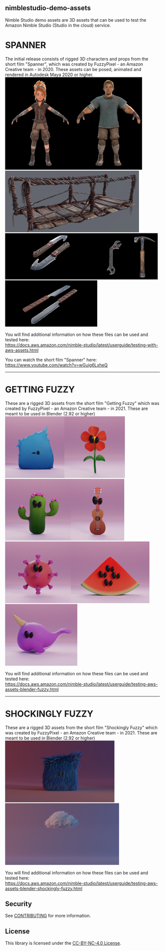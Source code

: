 ## nimblestudio-demo-assets

Nimble Studio demo assets are 3D assets that can be used to test the Amazon Nimble Studio (Studio in the cloud) service.

# SPANNER
The initial release consists of rigged 3D characters and props from the short film "Spanner",
which was created by FuzzyPixel - an Amazon Creative team - in 2020.
These assets can be posed, animated and rendered in Autodesk Maya 2020 or higher.
<br>
<img src="https://raw.githubusercontent.com/aws-samples/nimblestudio-demo-assets/main/spanner/images/noa.png" height="300"><img src="https://raw.githubusercontent.com/aws-samples/nimblestudio-demo-assets/main/spanner/images/ulysse.png" height="300"><img src="https://raw.githubusercontent.com/aws-samples/nimblestudio-demo-assets/main/spanner/images/bridge.jpg" height="200">
<img src="https://raw.githubusercontent.com/aws-samples/nimblestudio-demo-assets/main/spanner/images/knife.jpg" height="150"><img src="https://raw.githubusercontent.com/aws-samples/nimblestudio-demo-assets/main/spanner/images/wrench.png" height="150"><img src="https://raw.githubusercontent.com/aws-samples/nimblestudio-demo-assets/main/spanner/images/hammer.png" height="150"><img src="https://raw.githubusercontent.com/aws-samples/nimblestudio-demo-assets/main/spanner/images/handsaw.jpg" height="150">

You will find additional information on how these files can be used and tested here:<br>
https://docs.aws.amazon.com/nimble-studio/latest/userguide/testing-with-aws-assets.html

You can watch the short film "Spanner" here:<br>
https://www.youtube.com/watch?v=wGuig6LxheQ

<hr>

# GETTING FUZZY
These are a rigged 3D assets from the short film "Getting Fuzzy" which was created by FuzzyPixel - an Amazon Creative team - in 2021.
These are meant to be used in Blender (2.92 or higher)
<br>
<img src="https://raw.githubusercontent.com/aws-samples/nimblestudio-demo-assets/main/gettingfuzzy/images/fuzzypixel.png" height="200"><img src="https://raw.githubusercontent.com/aws-samples/nimblestudio-demo-assets/main/gettingfuzzy/images/flower.png" height="200"> <img src="https://raw.githubusercontent.com/aws-samples/nimblestudio-demo-assets/main/gettingfuzzy/images/cactus.png" height="200"><img src="https://raw.githubusercontent.com/aws-samples/nimblestudio-demo-assets/main/gettingfuzzy/images/ukulele.png" height="200"><img src="https://raw.githubusercontent.com/aws-samples/nimblestudio-demo-assets/main/gettingfuzzy/images/virus.png" height="200"><img src="https://raw.githubusercontent.com/aws-samples/nimblestudio-demo-assets/main/gettingfuzzy/images/watermelon.png" height="200"><img src="https://raw.githubusercontent.com/aws-samples/nimblestudio-demo-assets/main/gettingfuzzy/images/narwhal.png" height="200">

You will find additional information on how these files can be used and tested here:<br>
https://docs.aws.amazon.com/nimble-studio/latest/userguide/testing-aws-assets-blender-fuzzy.html                                                                                                                                  

<hr>

# SHOCKINGLY FUZZY
These are a rigged 3D assets from the short film "Shockingly Fuzzy" which was created by FuzzyPixel - an Amazon Creative team - in 2021.
These are meant to be used in Blender (2.92 or higher)
<br>
<img src="https://raw.githubusercontent.com/aws-samples/nimblestudio-demo-assets/main/shockinglyfuzzy/images/fuzzypixel.png" height="200">
<img src="https://raw.githubusercontent.com/aws-samples/nimblestudio-demo-assets/main/shockinglyfuzzy/images/cloud.png" height="200">

You will find additional information on how these files can be used and tested here:<br>
https://docs.aws.amazon.com/nimble-studio/latest/userguide/testing-aws-assets-blender-shockingly-fuzzy.html


## Security

See [CONTRIBUTING](CONTRIBUTING.md#security-issue-notifications) for more information.

## License

This library is licensed under the [CC-BY-NC-4.0 License](https://creativecommons.org/licenses/by-nc/4.0/).

